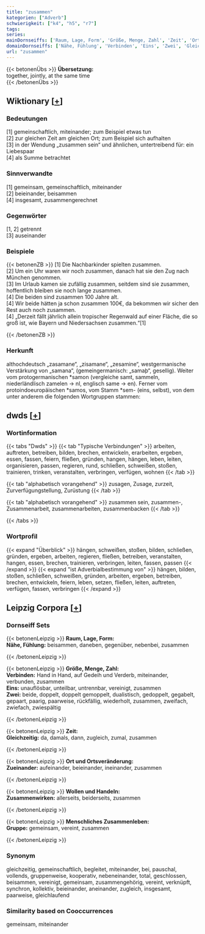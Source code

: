 ```yaml
---
title: "zusammen"
kategorien: ["Adverb"]
schwierigkeit: ["k4", "h5", "r7"]
tags:
series:
mainDornseiffs: ['Raum, Lage, Form', 'Größe, Menge, Zahl', 'Zeit', 'Ort und Ortsveränderung', 'Wollen und Handeln', 'Menschliches Zusammenleben']
domainDornseiffs: ['Nähe, Fühlung', 'Verbinden', 'Eins', 'Zwei', 'Gleichzeitig', 'Zueinander', 'Zusammenwirken', 'Gruppe']
url: "zusammen"
---
```


{{< betonenÜbs >}}
**Übersetzung:**  
together, jointly, at the same time  
{{< /betonenÜbs >}}

## Wiktionary [[+](https://de.wiktionary.org/wiki/zusammen)]

### Bedeutungen
[1] gemeinschaftlich, miteinander; zum Beispiel etwas tun  
[2] zur gleichen Zeit am gleichen Ort; zum Beispiel sich aufhalten  
[3] in der Wendung „zusammen sein“ und ähnlichen, untertreibend für: ein Liebespaar  
[4] als Summe betrachtet  

### Sinnverwandte
[1] gemeinsam, gemeinschaftlich, miteinander  
[2] beieinander, beisammen  
[4] insgesamt, zusammengerechnet  

### Gegenwörter
[1, 2] getrennt  
[3] auseinander  

### Beispiele
{{< betonenZB >}}
[1] Die Nachbarkinder spielten zusammen.  
[2] Um ein Uhr waren wir noch zusammen, danach hat sie den Zug nach München genommen.  
[3] Im Urlaub kamen sie zufällig zusammen, seitdem sind sie zusammen, hoffentlich bleiben sie noch lange zusammen.  
[4] Die beiden sind zusammen 100 Jahre alt.  
[4] Wir beide hätten ja schon zusammen 100€, da bekommen wir sicher den Rest auch noch zusammen.  
[4] „Derzeit fällt jährlich allein tropischer Regenwald auf einer Fläche, die so groß ist, wie Bayern und Niedersachsen zusammen.“[1]  

{{< /betonenZB >}}
### Herkunft
althochdeutsch „zasamane“, „zisamane“, „zesamine“, westgermanische Verstärkung von „samana“, (gemeingermanisch: „samaþ“, gesellig). Weiter vom protogermanischen *samon (vergleiche samt, sammeln, niederländlisch zamelen → nl, englisch same → en). Ferner vom protoindoeuropäischen *samos, vom Stamm *sem- (eins, selbst), von dem unter anderem die folgenden Wortgruppen stammen:  



## dwds [[+](https://www.dwds.de/wb/zusammen)]

### Wortinformation
{{< tabs "Dwds" >}}
{{< tab "Typische Verbindungen" >}}
arbeiten, auftreten, betreiben, bilden, brechen, entwickeln, erarbeiten, ergeben, essen, fassen, feiern, fließen, gründen, hangen, hängen, leben, leiten, organisieren, passen, regieren, rund, schließen, schweißen, stoßen, trainieren, trinken, veranstalten, verbringen, verfügen, wohnen
{{< /tab >}}

{{< tab "alphabetisch vorangehend" >}}
zusagen, Zusage, zurzeit, Zurverfügungstellung, Zurüstung
{{< /tab >}}

{{< tab "alphabetisch vorangehend" >}}
zusammen sein, zusammen-, Zusammenarbeit, zusammenarbeiten, zusammenbacken
{{< /tab >}}

{{< /tabs >}}

### Wortprofil
{{< expand "Überblick" >}} hängen, schweißen, stoßen, bilden, schließen, gründen, ergeben, arbeiten, regieren, fließen, betreiben, veranstalten, hangen, essen, brechen, trainieren, verbringen, leiten, fassen, passen {{< /expand >}}
{{< expand "ist Adverbialbestimmung von" >}} hängen, bilden, stoßen, schließen, schweißen, gründen, arbeiten, ergeben, betreiben, brechen, entwickeln, feiern, leben, setzen, fließen, leiten, auftreten, verfügen, fassen, verbringen {{< /expand >}}

## Leipzig Corpora [[+](https://corpora.uni-leipzig.de/en/res?word=zusammen&corpusId=deu_newscrawl-public_2018)]

### Dornseiff Sets
{{< betonenLeipzig >}}
**Raum, Lage, Form:**  
**Nähe, Fühlung:** beisammen, daneben, gegenüber, nebenbei, zusammen  

{{< /betonenLeipzig >}}


{{< betonenLeipzig >}}
**Größe, Menge, Zahl:**  
**Verbinden:** Hand in Hand, auf Gedeih und Verderb, miteinander, verbunden, zusammen  
**Eins:** unauflösbar, unteilbar, untrennbar, vereinigt, zusammen  
**Zwei:** beide, doppelt, doppelt gemoppelt, dualistisch, gedoppelt, gegabelt, gepaart, paarig, paarweise, rückfällig, wiederholt, zusammen, zweifach, zwiefach, zwiespältig  

{{< /betonenLeipzig >}}


{{< betonenLeipzig >}}
**Zeit:**  
**Gleichzeitig:** da, damals, dann, zugleich, zumal, zusammen  

{{< /betonenLeipzig >}}


{{< betonenLeipzig >}}
**Ort und Ortsveränderung:**  
**Zueinander:** aufeinander, beieinander, ineinander, zusammen  

{{< /betonenLeipzig >}}


{{< betonenLeipzig >}}
**Wollen und Handeln:**  
**Zusammenwirken:** allerseits, beiderseits, zusammen  

{{< /betonenLeipzig >}}


{{< betonenLeipzig >}}
**Menschliches Zusammenleben:**  
**Gruppe:** gemeinsam, vereint, zusammen  

{{< /betonenLeipzig >}}

### Synonym
gleichzeitig, gemeinschaftlich, begleitet, miteinander, bei, pauschal, vollends, gruppenweise, kooperativ, nebeneinander, total, geschlossen, beisammen, vereinigt, gemeinsam, zusammengehörig, vereint, verknüpft, synchron, kollektiv, beieinander, aneinander, zugleich, insgesamt, paarweise, gleichlaufend


### Similarity based on Cooccurrences
gemeinsam, miteinander


